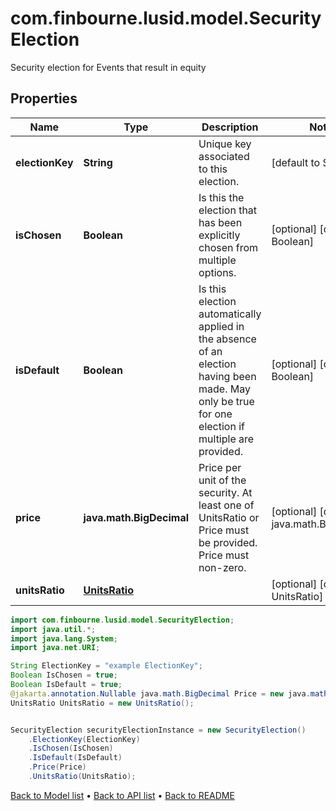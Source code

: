 # com.finbourne.lusid.model.SecurityElection
Security election for Events that result in equity

## Properties

Name | Type | Description | Notes
------------ | ------------- | ------------- | -------------
**electionKey** | **String** | Unique key associated to this election. | [default to String]
**isChosen** | **Boolean** | Is this the election that has been explicitly chosen from multiple options. | [optional] [default to Boolean]
**isDefault** | **Boolean** | Is this election automatically applied in the absence of an election having been made.  May only be true for one election if multiple are provided. | [optional] [default to Boolean]
**price** | **java.math.BigDecimal** | Price per unit of the security. At least one of UnitsRatio or Price must be provided.  Price must non-zero. | [optional] [default to java.math.BigDecimal]
**unitsRatio** | [**UnitsRatio**](UnitsRatio.md) |  | [optional] [default to UnitsRatio]

```java
import com.finbourne.lusid.model.SecurityElection;
import java.util.*;
import java.lang.System;
import java.net.URI;

String ElectionKey = "example ElectionKey";
Boolean IsChosen = true;
Boolean IsDefault = true;
@jakarta.annotation.Nullable java.math.BigDecimal Price = new java.math.BigDecimal("100.00");
UnitsRatio UnitsRatio = new UnitsRatio();


SecurityElection securityElectionInstance = new SecurityElection()
    .ElectionKey(ElectionKey)
    .IsChosen(IsChosen)
    .IsDefault(IsDefault)
    .Price(Price)
    .UnitsRatio(UnitsRatio);
```


[Back to Model list](../README.md#documentation-for-models) &#8226; [Back to API list](../README.md#documentation-for-api-endpoints) &#8226; [Back to README](../README.md)

